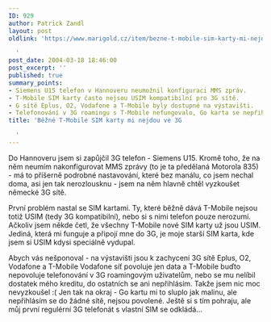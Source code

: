 ```yaml
---
ID: 929
author: Patrick Zandl
layout: post
oldlink: 'https://www.marigold.cz/item/bezne-t-mobile-sim-karty-mi-nejdou-ve-3g

  '
post_date: 2004-03-18 18:46:00
post_excerpt: ''
published: true
summary_points:
- Siemens U15 telefon v Hannoveru neumožnil konfiguraci MMS zpráv.
- T-Mobile SIM karty často nejsou USIM kompatibilní pro 3G sítě.
- G sítě Eplus, O2, Vodafone a T-Mobile byly dostupné na výstavišti.
- Telefonování v 3G roamingu s T-Mobile nefungovalo, Go karta se nepřihlásila.
title: 'Běžné T-Mobile SIM karty mi nejdou ve 3G

  '
---
```


<p>
Do Hannoveru jsem si zapůjčil 3G telefon - Siemens U15. Kromě toho, že na něm neumím nakonfigurovat MMS zprávy (to je ta předělaná Motorola 835) - má to příšerně podrobné nastavování, které bez manálu, co jsem nechal doma, asi jen tak nerozlousknu - jsem na něm hlavně chtěl vyzkoušet německé 3G sítě. </p>

<p>
První problém nastal se SIM kartami. Ty, které běžně dává T-Mobile nejsou totiž USIM (tedy 3G kompatibilní), nebo si s nimi telefon pouze nerozumí. Ačkoliv jsem někde četl, že všechny T-Mobile nové SIM karty už jsou USIM. Jediná, která mi funguje a připojí mne do 3G, je moje starší SIM karta, kde jsem si USIM kdysi speciálně vydupal. </p>

<p>
Abych vás nešponoval - na výstavišti jsou k zachycení 3G sítě Eplus, O2, Vodafone a T-Mobile Vodafone síť povoluje jen data a T-Mobile buďto nepovoluje telefonování v 3G roamingovým uživatelům, nebo se mu nelíbil dostatek mého kreditu, do ostatních se ani nepřihlásím. Takže jsem nic moc nevyzkoušel :( Jen tak na okraj - Go kartu mi to sluplo jak malinu, ale nepřihlásím se do žádné sítě, nejsou povolené. Ještě si s tím pohraju, ale můj první regulérní 3G telefonát s vlastní SIM se odkládá...</p>